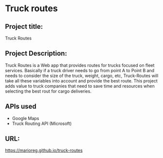 # Truck routes

## Project title:

  Truck Routes

## Project Description:

  Truck Routes is a Web app that provides routes for trucks focused on fleet services. Basically if a truck driver needs to go from         point A to Point B and needs to consider the size of the truck, weight, cargo, etc, Truck-Routes will take all these variables into       account and provide the best route.
  This project adds value to truck companies that need to save time and resources when selecting the best rout for cargo deliveries.


## APIs used

   * Google Maps
   * Truck Routing API (Microsoft)
   
## URL:

   https://marioreg.github.io/truck-routes



